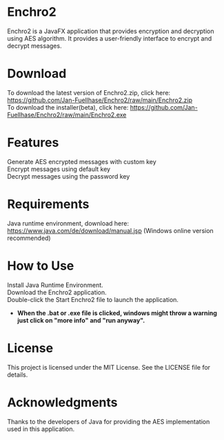 # Enchro2
Enchro2 is a JavaFX application that provides encryption and decryption using AES algorithm. It provides a user-friendly interface to encrypt and decrypt messages.

# Download 
To download the latest version of Enchro2.zip, click here: https://github.com/Jan-Fuellhase/Enchro2/raw/main/Enchro2.zip  
To download the installer(beta), click here: https://github.com/Jan-Fuellhase/Enchro2/raw/main/Enchro2.exe  

# Features
Generate AES encrypted messages with custom key  
Encrypt messages using default key  
Decrypt messages using the password key  

# Requirements
Java runtime environment, download here: https://www.java.com/de/download/manual.jsp (Windows online version recommended)

# How to Use
Install Java Runtime Environment.  
Download the Enchro2 application.  
Double-click the Start Enchro2 file to launch the application.  
* **When the .bat or .exe file is clicked, windows might throw a warning**
**just click on "more info" and "run anyway".**

# License
This project is licensed under the MIT License. See the LICENSE file for details.

# Acknowledgments
Thanks to the developers of Java for providing the AES implementation used in this application.
